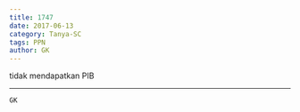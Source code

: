 ```yaml
---
title: 1747
date: 2017-06-13
category: Tanya-SC
tags: PPN
author: GK
---
```


tidak mendapatkan PIB

---



`GK`

